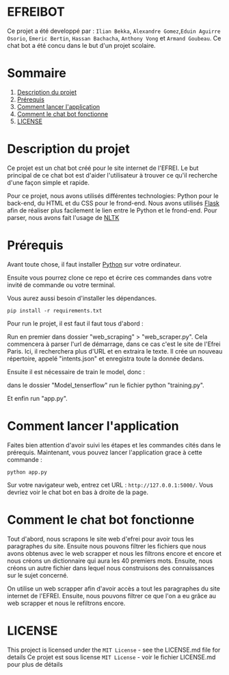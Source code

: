 # EFREIBOT
Ce projet a été developpé par : `Ilian Bekka`, `Alexandre Gomez`,`Eduin Aguirre Osorio`, `Emeric Bertin`, `Hassan Bachacha`, `Anthony Vong` et `Armand Goubeau`. 
Ce chat bot a été concu dans le but d'un projet scolaire.
  
# Sommaire

1. [Description du projet](#Description-du-projet)
2. [Prérequis](#Prérequis)
3. [Comment lancer l'application](#Comment-lancer-lapp)
4. [Comment le chat bot fonctionne](#Comment-ca-fonctionne)
5. [LICENSE](#LICENSE)

# Description du projet

Ce projet est un chat bot créé pour le site internet de l'EFREI. Le but principal de ce chat bot est d'aider l'utilisateur à trouver ce qu'il recherche d'une façon simple et rapide.

Pour ce projet, nous avons utilisés différentes technologies: Python pour le back-end, du HTML et du CSS pour le frond-end. Nous avons utilisés [Flask](https://flask.palletsprojects.com/en/2.0.x/) afin de réaliser plus facilement le lien entre le Python et le frond-end. Pour parser, nous avons fait l'usage de [NLTK](https://www.nltk.org/)

# Prérequis

Avant toute chose, il faut installer [Python](https://www.python.org/downloads/) sur votre ordinateur.

Ensuite vous pourrez clone ce repo et écrire ces commandes dans votre invité de commande ou votre terminal.

Vous aurez aussi besoin d'installer les dépendances.

```
pip install -r requirements.txt
```
Pour run le projet, il est faut il faut tous d'abord :

Run en premier dans dossier  "web_scraping" > "web_scraper.py". Cela commencera à parser l'url de démarrage, dans ce cas c'est le site de l'Efrei Paris. Ici, il recherchera plus d'URL et en extraira le texte. Il crée un nouveau répertoire, appelé "intents.json" et enregistra toute la donnée dedans.

Ensuite il est nécessaire de train le model, donc :
 
 dans le dossier "Model_tenserflow"  run le fichier python "training.py".
 
 Et enfin run "app.py".
 
 



# Comment lancer l'application

Faites bien attention d'avoir suivi les étapes et les commandes cités dans le prérequis. Maintenant, vous pouvez lancer l'application grace à cette commande :
```
python app.py
```

Sur votre navigateur web, entrez cet URL : `http://127.0.0.1:5000/`. Vous devriez voir le chat bot en bas à droite de la page.

# Comment le chat bot fonctionne

Tout d'abord, nous scrapons le site web d'efrei pour avoir tous les paragraphes du site. Ensuite nous pouvons filtrer les fichiers que nous avons obtenus avec le web scrapper et nous les filtrons encore et encore et nous créons un dictionnaire qui aura les 40 premiers mots. Ensuite, nous créons un autre fichier dans lequel nous construisons des connaissances sur le sujet concerné.

On utilise un web scrapper afin d'avoir accès a tout les paragraphes du site internet de l'EFREI. Ensuite, nous pouvons filtrer ce que l'on a eu grâce au web scrapper et nous le refiltrons encore. 

# LICENSE

This project is licensed under the `MIT License` - see the LICENSE.md file for details
Ce projet est sous license `MIT License` - voir le fichier LICENSE.md pour plus de détails
